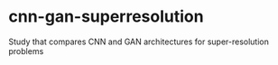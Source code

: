 # cnn-gan-superresolution
Study that compares CNN and GAN architectures for super-resolution problems
